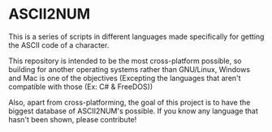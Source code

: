 # ASCII2NUM
This is a series of scripts in different languages made specifically for getting the ASCII code of a character.

This repository is intended to be the most cross-platform possible, so building for another operating systems rather than GNU/Linux, Windows and Mac is one of the objectives (Excepting the languages that aren't compatible with those (Ex: C# & FreeDOS))

Also, apart from cross-platforming, the goal of this project is to have the biggest database of ASCII2NUM's possible. If you know any language that hasn't been shown, please contribute!
